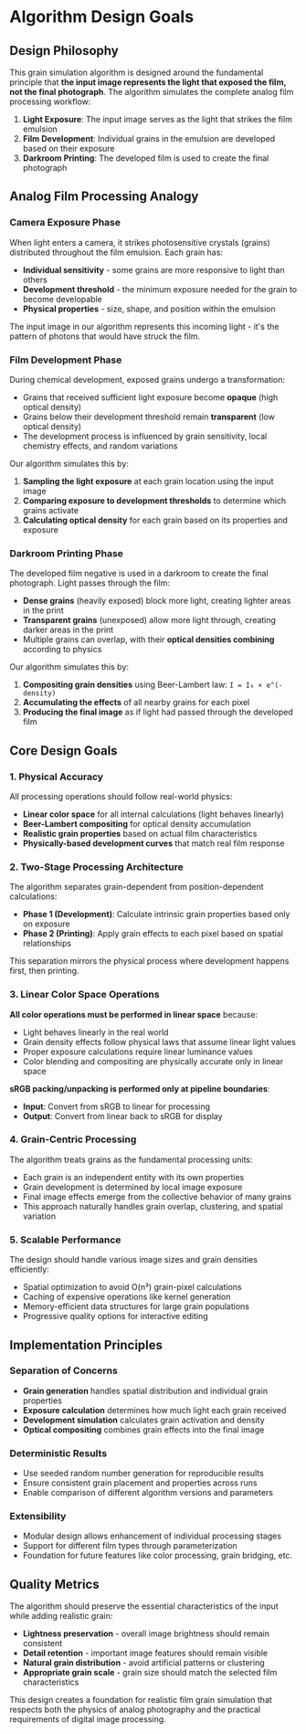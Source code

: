 # Algorithm Design Goals

## Design Philosophy

This grain simulation algorithm is designed around the fundamental principle that **the input image represents the light that exposed the film, not the final photograph**. The algorithm simulates the complete analog film processing workflow:

1. **Light Exposure**: The input image serves as the light that strikes the film emulsion
2. **Film Development**: Individual grains in the emulsion are developed based on their exposure
3. **Darkroom Printing**: The developed film is used to create the final photograph

## Analog Film Processing Analogy

### Camera Exposure Phase
When light enters a camera, it strikes photosensitive crystals (grains) distributed throughout the film emulsion. Each grain has:
- **Individual sensitivity** - some grains are more responsive to light than others
- **Development threshold** - the minimum exposure needed for the grain to become developable
- **Physical properties** - size, shape, and position within the emulsion

The input image in our algorithm represents this incoming light - it's the pattern of photons that would have struck the film.

### Film Development Phase
During chemical development, exposed grains undergo a transformation:
- Grains that received sufficient light exposure become **opaque** (high optical density)
- Grains below their development threshold remain **transparent** (low optical density)
- The development process is influenced by grain sensitivity, local chemistry effects, and random variations

Our algorithm simulates this by:
1. **Sampling the light exposure** at each grain location using the input image
2. **Comparing exposure to development thresholds** to determine which grains activate
3. **Calculating optical density** for each grain based on its properties and exposure

### Darkroom Printing Phase
The developed film negative is used in a darkroom to create the final photograph. Light passes through the film:
- **Dense grains** (heavily exposed) block more light, creating lighter areas in the print
- **Transparent grains** (unexposed) allow more light through, creating darker areas in the print
- Multiple grains can overlap, with their **optical densities combining** according to physics

Our algorithm simulates this by:
1. **Compositing grain densities** using Beer-Lambert law: `I = I₀ × e^(-density)`
2. **Accumulating the effects** of all nearby grains for each pixel
3. **Producing the final image** as if light had passed through the developed film

## Core Design Goals

### 1. Physical Accuracy
All processing operations should follow real-world physics:
- **Linear color space** for all internal calculations (light behaves linearly)
- **Beer-Lambert compositing** for optical density accumulation
- **Realistic grain properties** based on actual film characteristics
- **Physically-based development curves** that match real film response

### 2. Two-Stage Processing Architecture
The algorithm separates grain-dependent from position-dependent calculations:
- **Phase 1 (Development)**: Calculate intrinsic grain properties based only on exposure
- **Phase 2 (Printing)**: Apply grain effects to each pixel based on spatial relationships

This separation mirrors the physical process where development happens first, then printing.

### 3. Linear Color Space Operations
**All color operations must be performed in linear space** because:
- Light behaves linearly in the real world
- Grain density effects follow physical laws that assume linear light values
- Proper exposure calculations require linear luminance values
- Color blending and compositing are physically accurate only in linear space

**sRGB packing/unpacking is performed only at pipeline boundaries**:
- **Input**: Convert from sRGB to linear for processing
- **Output**: Convert from linear back to sRGB for display

### 4. Grain-Centric Processing
The algorithm treats grains as the fundamental processing units:
- Each grain is an independent entity with its own properties
- Grain development is determined by local image exposure
- Final image effects emerge from the collective behavior of many grains
- This approach naturally handles grain overlap, clustering, and spatial variation

### 5. Scalable Performance
The design should handle various image sizes and grain densities efficiently:
- Spatial optimization to avoid O(n²) grain-pixel calculations
- Caching of expensive operations like kernel generation
- Memory-efficient data structures for large grain populations
- Progressive quality options for interactive editing

## Implementation Principles

### Separation of Concerns
- **Grain generation** handles spatial distribution and individual grain properties
- **Exposure calculation** determines how much light each grain received
- **Development simulation** calculates grain activation and density
- **Optical compositing** combines grain effects into the final image

### Deterministic Results
- Use seeded random number generation for reproducible results
- Ensure consistent grain placement and properties across runs
- Enable comparison of different algorithm versions and parameters

### Extensibility
- Modular design allows enhancement of individual processing stages
- Support for different film types through parameterization
- Foundation for future features like color processing, grain bridging, etc.

## Quality Metrics

The algorithm should preserve the essential characteristics of the input while adding realistic grain:
- **Lightness preservation** - overall image brightness should remain consistent
- **Detail retention** - important image features should remain visible
- **Natural grain distribution** - avoid artificial patterns or clustering
- **Appropriate grain scale** - grain size should match the selected film characteristics

This design creates a foundation for realistic film grain simulation that respects both the physics of analog photography and the practical requirements of digital image processing.
